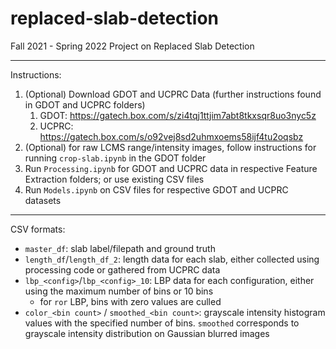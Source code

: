 # replaced-slab-detection
Fall 2021 - Spring 2022 Project on Replaced Slab Detection
___
Instructions: 

1. (Optional) Download GDOT and UCPRC Data (further instructions found in GDOT and UCPRC folders)
   1. GDOT: https://gatech.box.com/s/zi4tqj1ttjim7abt8tkxsqr8uo3nyc5z
   2. UCPRC: https://gatech.box.com/s/o92vej8sd2uhmxoems58ijf4tu2oqsbz
2. (Optional) for raw LCMS range/intensity images, follow instructions for running `crop-slab.ipynb` in the GDOT folder
3. Run `Processing.ipynb` for GDOT and UCPRC data in respective Feature Extraction folders; or use existing CSV files
4. Run `Models.ipynb` on CSV files for respective GDOT and UCPRC datasets
___
CSV formats:
- `master_df`: slab label/filepath and ground truth
- `length_df`/`length_df_2`: length data for each slab, either collected using processing code or gathered from UCPRC data
- `lbp_<config>`/`lbp_<config>_10`: LBP data for each configuration, either using the maximum number of bins or 10 bins
  - for `ror` LBP, bins with zero values are culled
- `color_<bin count>` / `smoothed_<bin count>`: grayscale intensity histogram values with the specified number of bins. 
`smoothed` corresponds to grayscale intensity distribution on Gaussian blurred images